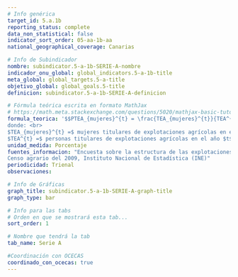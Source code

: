 ```yaml
---
# Info genérica
target_id: 5.a.1b
reporting_status: complete
data_non_statistical: false
indicator_sort_order: 05-aa-1b-aa
national_geographical_coverage: Canarias

# Info de Subindicador
nombre: subindicator.5-a-1b-SERIE-A-nombre
indicador_onu_global: global_indicators.5-a-1b-title
meta_global: global_targets.5-a-title
objetivo_global: global_goals.5-title
definicion: subindicator.5-a-1b-SERIE-A-definicion

# Fórmula teórica escrita en formato MathJax
# https://math.meta.stackexchange.com/questions/5020/mathjax-basic-tutorial-and-quick-reference
formula_teorica: '$$PTEA_{mujeres}^{t} = \frac{TEA_{mujeres}^{t}}{TEA^{t}} \cdot 100$$ <br>
donde: <br>
$TEA_{mujeres}^{t} =$ mujeres titulares de explotaciones agrícolas en el año $t$ <br>
$TEA^{t} =$ personas titulares de explotaciones agrícolas en el año $t$ '
unidad_medida: Porcentaje
fuentes_informacion: "Encuesta sobre la estructura de las explotaciones agrícolas, Instituto Nacional de Estadística (INE) <br>
Censo agrario del 2009, Instituto Nacional de Estadística (INE)"
periodicidad: Trienal
observaciones: 

# Info de Gráficas
graph_title: subindicator.5-a-1b-SERIE-A-graph-title
graph_type: bar

# Info para las tabs
# Orden en que se mostrará esta tab...
sort_order: 1

# Nombre que tendrá la tab
tab_name: Serie A

#Coordinación con OCECAS
coordinado_con_ocecas: true
---
```


